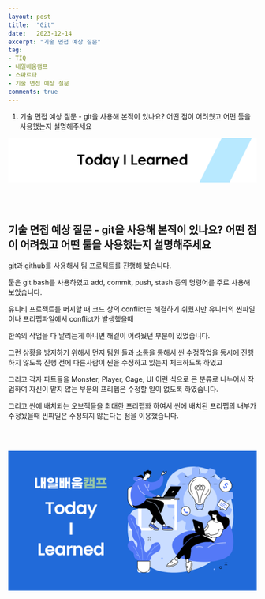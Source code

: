 ```yaml
---
layout: post
title:  "Git"
date:   2023-12-14
excerpt: "기술 면접 예상 질문"
tag:
- TIQ
- 내일배움캠프
- 스파르타
- 기술 면접 예상 질문
comments: true
---
```


1. 기술 면접 예상 질문 - git을 사용해 본적이 있나요? 어떤 점이 어려웠고 어떤 툴을 사용했는지 설명해주세요
   
![nbcbanner](/assets/img/TILbanner.png)

<br/>
<br/>

## 기술 면접 예상 질문 - git을 사용해 본적이 있나요? 어떤 점이 어려웠고 어떤 툴을 사용했는지 설명해주세요

git과 github를 사용해서 팀 프로젝트를 진행해 봤습니다.

툴은 git bash를 사용하였고 add, commit, push, stash 등의 명령어를 주로 사용해 보았습니다. 

유니티 프로젝트를 머지할 때 코드 상의 conflict는 해결하기  쉬웠지만 유니티의 씬파일이나 프리펩파일에서 conflict가 발생했을때

한쪽의 작업을 다 날리는게 아니면 해결이 어려웠던 부분이 있었습니다.

그런 상황을 방지하기 위해서 먼저 팀원 들과 소통을 통해서 씬 수정작업을 동시에 진행하지 않도록 진행 전에 다른사람이 씬을 수정하고 있는지 체크하도록 하였고

그리고 각자 파트들을 Monster, Player, Cage, UI 이런 식으로 큰 분류로 나누어서 작업하여 자신이 맡지 않는 부분의 프리펩은 수정할 일이 없도록 하였습니다.

그리고 씬에 배치되는 오브젝들을  최대한 프리펩화 하여서 씬에 배치된 프리펩의 내부가 수정됬을때 씬파일은 수정되지 않는다는 점을 이용했습니다.





<br/>
<br/>

![nbcthumbnail](/assets/img/thumbnail-image.png)